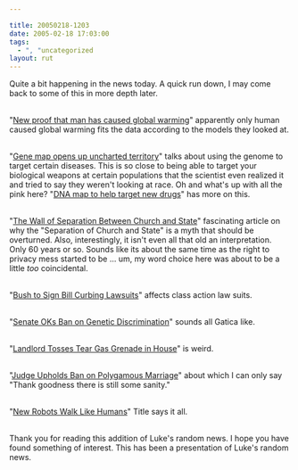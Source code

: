 ```yaml
---

title: 20050218-1203
date: 2005-02-18 17:03:00
tags:
  - ", "uncategorized
layout: rut
---
```


Quite a bit happening in the news today.  A quick run down, I may
come back to some of this in more depth later.<br  /><br  />

"<a href="http://www.timesonline.co.uk/article/0,,3-1489955,00.html">New
proof that man has caused global warming</a>" apparently only human
caused global warming fits the data according to the models they
looked at.<br  /><br  />

"<a href="http://www.nature.com/news/2005/050214/full/050214-17.html">Gene
map opens up uncharted territory</a>" talks about using the
genome to target certain diseases.  This is so close to being
able to target your biological weapons at certain populations
that the scientist even realized it and tried to say they
weren't looking at race.  Oh and what's up with all the pink here?
"<a href="http://news.bbc.co.uk/2/hi/science/nature/4275695.stm">DNA
map to help target new drugs</a>" has more on this.<br  /><br  />

"<a href="http://www.catholicherald.com/articles/05articles/separation.htm">The
Wall of Separation Between Church and State</a>" fascinating
article on why the "Separation of Church and State" is a myth
that should be overturned.  Also, interestingly, it isn't even
all that old an interpretation.  Only 60 years or so.  Sounds like
its about the same time as the right to privacy mess started to be
... um, my word choice here was about to be a little <em>too</em>
coincidental.<br  /><br  />

"<a href="http://news.findlaw.com/ap_stories/a/w/1151/2-18-2005/20050218024503_20.html">Bush
to Sign Bill Curbing Lawsuits</a>" affects class action law
suits.<br  /><br  />

"<a href="http://news.findlaw.com/ap_stories/a/w/1153/2-18-2005/20050218050016_38.html">Senate
OKs Ban on Genetic Discrimination</a>" sounds all Gatica
like.<br  /><br  />

"<a href="http://news.findlaw.com/ap_stories/other/features/1120/2-18-2005/20050218051502_60.html">Landlord
Tosses Tear Gas Grenade in House</a>" is weird.<br  /><br  />

"<a href="http://news.findlaw.com/ap_stories/other/1110/2-17-2005/20050217074505_26.html">Judge
Upholds Ban on Polygamous Marriage</a>" about which I can only say
"Thank goodness there is still some sanity."<br  /><br  />

"<a href="http://www.livescience.com/technology/050217_robot_walking.html">New
Robots Walk Like Humans</a>" Title says it all.<br  /><br  />

Thank you for reading this addition of Luke's random news.  I hope
you have found something of interest.  This has been a presentation
of Luke's random news.

